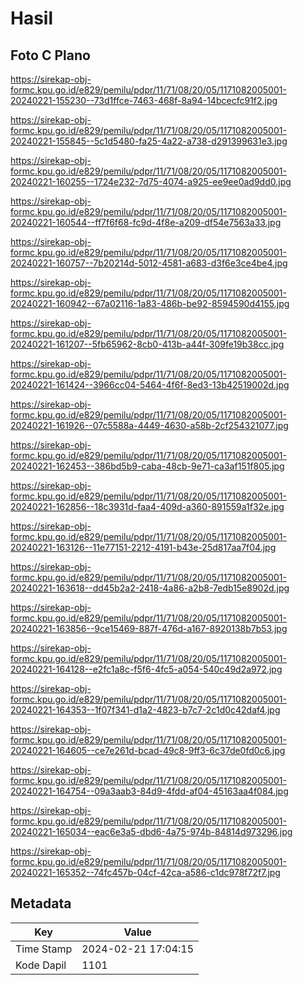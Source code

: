 # Hasil

## Foto C Plano

https://sirekap-obj-formc.kpu.go.id/e829/pemilu/pdpr/11/71/08/20/05/1171082005001-20240221-155230--73d1ffce-7463-468f-8a94-14bcecfc91f2.jpg

https://sirekap-obj-formc.kpu.go.id/e829/pemilu/pdpr/11/71/08/20/05/1171082005001-20240221-155845--5c1d5480-fa25-4a22-a738-d291399631e3.jpg

https://sirekap-obj-formc.kpu.go.id/e829/pemilu/pdpr/11/71/08/20/05/1171082005001-20240221-160255--1724e232-7d75-4074-a925-ee9ee0ad9dd0.jpg

https://sirekap-obj-formc.kpu.go.id/e829/pemilu/pdpr/11/71/08/20/05/1171082005001-20240221-160544--ff7f6f68-fc9d-4f8e-a209-df54e7563a33.jpg

https://sirekap-obj-formc.kpu.go.id/e829/pemilu/pdpr/11/71/08/20/05/1171082005001-20240221-160757--7b20214d-5012-4581-a683-d3f6e3ce4be4.jpg

https://sirekap-obj-formc.kpu.go.id/e829/pemilu/pdpr/11/71/08/20/05/1171082005001-20240221-160942--67a02116-1a83-486b-be92-8594590d4155.jpg

https://sirekap-obj-formc.kpu.go.id/e829/pemilu/pdpr/11/71/08/20/05/1171082005001-20240221-161207--5fb65962-8cb0-413b-a44f-309fe19b38cc.jpg

https://sirekap-obj-formc.kpu.go.id/e829/pemilu/pdpr/11/71/08/20/05/1171082005001-20240221-161424--3966cc04-5464-4f6f-8ed3-13b42519002d.jpg

https://sirekap-obj-formc.kpu.go.id/e829/pemilu/pdpr/11/71/08/20/05/1171082005001-20240221-161926--07c5588a-4449-4630-a58b-2cf254321077.jpg

https://sirekap-obj-formc.kpu.go.id/e829/pemilu/pdpr/11/71/08/20/05/1171082005001-20240221-162453--386bd5b9-caba-48cb-9e71-ca3af151f805.jpg

https://sirekap-obj-formc.kpu.go.id/e829/pemilu/pdpr/11/71/08/20/05/1171082005001-20240221-162856--18c3931d-faa4-409d-a360-891559a1f32e.jpg

https://sirekap-obj-formc.kpu.go.id/e829/pemilu/pdpr/11/71/08/20/05/1171082005001-20240221-163126--11e77151-2212-4191-b43e-25d817aa7f04.jpg

https://sirekap-obj-formc.kpu.go.id/e829/pemilu/pdpr/11/71/08/20/05/1171082005001-20240221-163618--dd45b2a2-2418-4a86-a2b8-7edb15e8902d.jpg

https://sirekap-obj-formc.kpu.go.id/e829/pemilu/pdpr/11/71/08/20/05/1171082005001-20240221-163856--9ce15469-887f-476d-a167-8920138b7b53.jpg

https://sirekap-obj-formc.kpu.go.id/e829/pemilu/pdpr/11/71/08/20/05/1171082005001-20240221-164128--e2fc1a8c-f5f6-4fc5-a054-540c49d2a972.jpg

https://sirekap-obj-formc.kpu.go.id/e829/pemilu/pdpr/11/71/08/20/05/1171082005001-20240221-164353--1f07f341-d1a2-4823-b7c7-2c1d0c42daf4.jpg

https://sirekap-obj-formc.kpu.go.id/e829/pemilu/pdpr/11/71/08/20/05/1171082005001-20240221-164605--ce7e261d-bcad-49c8-9ff3-6c37de0fd0c6.jpg

https://sirekap-obj-formc.kpu.go.id/e829/pemilu/pdpr/11/71/08/20/05/1171082005001-20240221-164754--09a3aab3-84d9-4fdd-af04-45163aa4f084.jpg

https://sirekap-obj-formc.kpu.go.id/e829/pemilu/pdpr/11/71/08/20/05/1171082005001-20240221-165034--eac6e3a5-dbd6-4a75-974b-84814d973296.jpg

https://sirekap-obj-formc.kpu.go.id/e829/pemilu/pdpr/11/71/08/20/05/1171082005001-20240221-165352--74fc457b-04cf-42ca-a586-c1dc978f72f7.jpg


## Metadata

| Key        | Value               |
| ---------- | ------------------- |
| Time Stamp | 2024-02-21 17:04:15 |
| Kode Dapil | 1101                |




